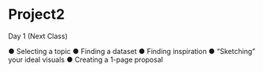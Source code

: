 # Project2


Day 1 (Next Class)

● Selecting a topic
● Finding a dataset
● Finding inspiration
● “Sketching” your ideal visuals ● Creating a 1-page proposal
